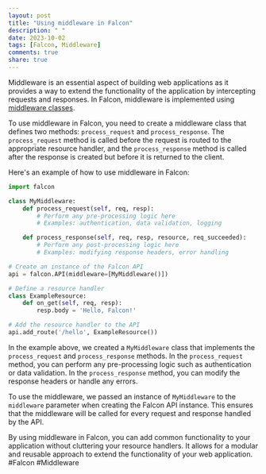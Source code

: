 ```yaml
---
layout: post
title: "Using middleware in Falcon"
description: " "
date: 2023-10-02
tags: [Falcon, Middleware]
comments: true
share: true
---
```


Middleware is an essential aspect of building web applications as it provides a way to extend the functionality of the application by intercepting requests and responses. In Falcon, middleware is implemented using [middleware classes](https://falcon.readthedocs.io/en/stable/api/middleware.html).

To use middleware in Falcon, you need to create a middleware class that defines two methods: `process_request` and `process_response`. The `process_request` method is called before the request is routed to the appropriate resource handler, and the `process_response` method is called after the response is created but before it is returned to the client.

Here's an example of how to use middleware in Falcon:

```python
import falcon

class MyMiddleware:
    def process_request(self, req, resp):
        # Perform any pre-processing logic here
        # Examples: authentication, data validation, logging

    def process_response(self, req, resp, resource, req_succeeded):
        # Perform any post-processing logic here
        # Examples: modifying response headers, error handling

# Create an instance of the Falcon API
api = falcon.API(middleware=[MyMiddleware()])

# Define a resource handler
class ExampleResource:
    def on_get(self, req, resp):
        resp.body = 'Hello, Falcon!'

# Add the resource handler to the API
api.add_route('/hello', ExampleResource())
```

In the example above, we created a `MyMiddleware` class that implements the `process_request` and `process_response` methods. In the `process_request` method, you can perform any pre-processing logic such as authentication or data validation. In the `process_response` method, you can modify the response headers or handle any errors.

To use the middleware, we passed an instance of `MyMiddleware` to the `middleware` parameter when creating the Falcon API instance. This ensures that the middleware will be called for every request and response handled by the API.

By using middleware in Falcon, you can add common functionality to your application without cluttering your resource handlers. It allows for a modular and reusable approach to extend the functionality of your web application. #Falcon #Middleware